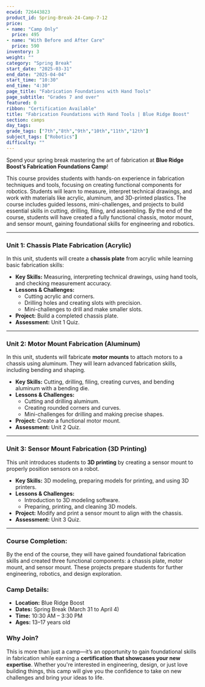 ```yaml
---
ecwid: 726443823
product_id: Spring-Break-24-Camp-7-12
price:
- name: "Camp Only"
  price: 495
- name: "With Before and After Care"
  price: 590
inventory: 3
weight: ""
category: "Spring Break"
start_date: "2025-03-31"
end_date: "2025-04-04"
start_time: "10:30"
end_time: "4:30"
page_title: "Fabrication Foundations with Hand Tools"
page_subtitle: "Grades 7 and over"
featured: 0
ribbon: "Certification Available"
title: "Fabrication Foundations with Hand Tools | Blue Ridge Boost"
section: camps
day_tags: 
grade_tags: ["7th","8th","9th","10th","11th","12th"]
subject_tags: ["Robotics"]
difficulty: ""
---
```

<p>Spend your spring break mastering the art of fabrication at <strong>Blue Ridge Boost’s Fabrication Foundations Camp</strong>! </p><p>This course provides students with hands-on experience in fabrication techniques and tools, focusing on creating functional components for robotics. Students will learn to measure, interpret technical drawings, and work with materials like acrylic, aluminum, and 3D-printed plastics. The course includes guided lessons, mini-challenges, and projects to build essential skills in cutting, drilling, filing, and assembling. By the end of the course, students will have created a fully functional chassis, motor mount, and sensor mount, gaining foundational skills for engineering and robotics.</p><div><div> <hr> <h3><strong>Unit 1: Chassis Plate Fabrication (Acrylic)</strong></h3> <p>In this unit, students will create a <strong>chassis plate</strong> from acrylic while learning basic fabrication skills:</p> <ul> <li><strong>Key Skills:</strong> Measuring, interpreting technical drawings, using hand tools, and checking measurement accuracy.</li> <li><strong>Lessons & Challenges:</strong> <ul> <li>Cutting acrylic and corners.</li> <li>Drilling holes and creating slots with precision.</li> <li>Mini-challenges to drill and make smaller slots.</li> </ul> </li> <li><strong>Project:</strong> Build a completed chassis plate.</li> <li><strong>Assessment:</strong> Unit 1 Quiz.</li> </ul> <hr> <h3><strong>Unit 2: Motor Mount Fabrication (Aluminum)</strong></h3> <p>In this unit, students will fabricate <strong>motor mounts</strong> to attach motors to a chassis using aluminum. They will learn advanced fabrication skills, including bending and shaping.</p> <ul> <li><strong>Key Skills:</strong> Cutting, drilling, filing, creating curves, and bending aluminum with a bending die.</li> <li><strong>Lessons & Challenges:</strong> <ul> <li>Cutting and drilling aluminum.</li> <li>Creating rounded corners and curves.</li> <li>Mini-challenges for drilling and making precise shapes.</li> </ul> </li> <li><strong>Project:</strong> Create a functional motor mount.</li> <li><strong>Assessment:</strong> Unit 2 Quiz.</li> </ul> <hr> <h3><strong>Unit 3: Sensor Mount Fabrication (3D Printing)</strong></h3> <p>This unit introduces students to <strong>3D printing</strong> by creating a sensor mount to properly position sensors on a robot.</p> <ul> <li><strong>Key Skills:</strong> 3D modeling, preparing models for printing, and using 3D printers.</li> <li><strong>Lessons & Challenges:</strong> <ul> <li>Introduction to 3D modeling software.</li> <li>Preparing, printing, and cleaning 3D models.</li> </ul> </li> <li><strong>Project:</strong> Modify and print a sensor mount to align with the chassis.</li> <li><strong>Assessment:</strong> Unit 3 Quiz.</li> </ul> <hr> <h3><strong>Course Completion:</strong></h3> <p>By the end of the course, they will have gained foundational fabrication skills and created three functional components: a chassis plate, motor mount, and sensor mount. These projects prepare students for further engineering, robotics, and design exploration.</p></div></div> <h3><strong>Camp Details:</strong></h3> <ul> <li><strong>Location:</strong> Blue Ridge Boost</li> <li><strong>Dates:</strong> Spring Break (March 31 to April 4)</li> <li><strong>Time:</strong>  10:30 AM – 3:30 PM</li> <li><strong>Ages:</strong> 13–17 years old</li> </ul> <h3><strong>Why Join?</strong></h3> <p>This is more than just a camp—it’s an opportunity to gain foundational skills in fabrication while earning a <strong>certification that showcases your new expertise</strong>. Whether you're interested in engineering, design, or just love building things, this camp will give you the confidence to take on new challenges and bring your ideas to life.</p>
